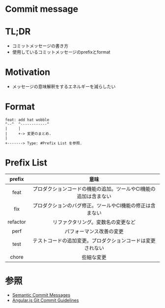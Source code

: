 # Commit message
# TL;DR
- コミットメッセージの書き方
- 使用しているコミットメッセージのprefixとformat

# Motivation
- メッセージの意味解釈をするエネルギーを減らしたい

# Format

```
feat: add hat wobble
^--^  ^------------^
|     |
|     +-> 変更のまとめ.
|
+-------> Type: #Prefix List を参照.
```

# Prefix List

| prefix | 意味 |
|:---:|:---:|
| feat | プロダクションコードの機能の追加。ツールやCI機能の追加は含まない |
| fix | プロダクションのバグ修正。ツールやCI機能の修正は含まない |
| refactor | リファクタリング。変数名の変更など |
| perf | パフォーマンス改善の変更 |
| test | テストコードの追加変更。プロダクションコードは変更されない |
| chore | 些細な変更 |

# 参照
- [Semantic Commit Messages](https://gist.github.com/joshbuchea/6f47e86d2510bce28f8e7f42ae84c716)
- [Angular.js Git Commit Guidelines](https://github.com/angular/angular.js/blob/master/DEVELOPERS.md#-git-commit-guidelines)
